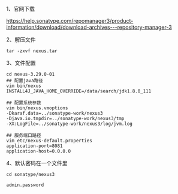 1、官网下载

https://help.sonatype.com/repomanager3/product-information/download/download-archives---repository-manager-3

2、解压文件

```shell
tar -zxvf nexus.tar
```

3、文件配置

```shell
cd nexus-3.29.0-01
## 配置java路径
vim bin/nexus
INSTALL4J_JAVA_HOME_OVERRIDE=/data/search/jdk1.8.0_111

## 配置系统参数
vim bin/nexus.vmoptions
-Dkaraf.data=../sonatype-work/nexus3
-Djava.io.tmpdir=../sonatype-work/nexus3/tmp
-XX:LogFile=../sonatype-work/nexus3/log/jvm.log

## 服务端口路径
vim etc/nexus-default.properties
application-port=8081
application-host=0.0.0.0
```



4、默认密码在一个文件里

```shell
cd sonatype/nexus3

admin.password
```

